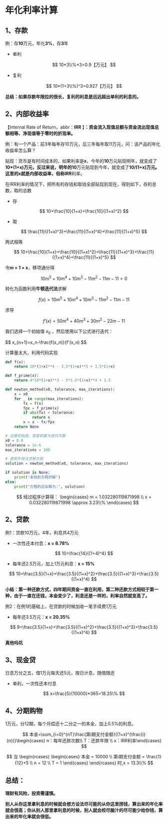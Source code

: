 # 年化利率计算

## 1、存款

例：存**10**万元，年化**3%**，存**3**年

- 单利

$$
10*3\\%*3=0.9【万元】
$$

- 复利

$$
10*(1+3\\%)^3=0.927【万元】
$$

**总结：如果存款年限拉的很长，复利的利息是远远超出单利的利息的。**

## 2、内部收益率

【Internal Rate of Return，abbr：**IRR** 】**：资金流入现值总额与资金流出现值总额相等、净现值等于零时的折现率。**

例：有一个产品：前3年每年存10万元，后三年每年取11万元，问：该产品的年化收益率怎么算？

贴现：货币是有时间成本的，如果利率是**x**，今年的**10**万元贴现明年，就变成了**10*(1+x)**万元，反过来说，明年的**10**万元贴现到今年，就变成了**10/(1+x)**万元。这里的x就是内部收益率，俗称**IRR**利率。

在IRR利率的情况下，把所有的存钱和取钱全部贴现到现在，得到如下，存的总数，取的总数

- 存

$$
10+\frac{10}{1+x}+\frac{10}{(1+x)^2}
$$

- 取

$$
\frac{11}{(1+x)^3}+\frac{11}{(1+x)^4}+\frac{11}{(1+x)^5}
$$

两式相等

$$
10+\frac{10}{1+x}+\frac{10}{(1+x)^2}=\frac{11}{(1+x)^3}+\frac{11}{(1+x)^4}+\frac{11}{(1+x)^5}
$$

令**m = 1 + x**，移项通分得

$$
10m^5+10m^4+10m^3-11m^2-11m-11=0
$$

转化为函数利用**牛顿迭代法**求解

$$
f(x)=10m^5+10m^4+10m^3-11m^2-11m-11
$$

求导

$$
f'(x)=50m^4+40m^3+30m^2-22m-11
$$

我们选择一个初始值 $x_0$ ，然后使用以下公式进行迭代：

$$
x_{n+1}=x_n-\frac{f(x_n)}{f'(x_n)
$$

计算量太大，利用代码实现

```python
def f(x):
    return 10*(1+x)**4 - 3.5*(1+x)**5 + 3.5*(1+x)

def f_prime(x):
    return 4*10*(1+x)**3 - 5*3.5*(1+x)**4 + 3.5

def newton_method(x0, tolerance, max_iterations):
    x = x0
    for _ in range(max_iterations):
        fx = f(x)
        fpx = f_prime(x)
        if abs(fx) < tolerance:
            return x
        x = x - fx/fpx
    return None

# 设置初始值、容差和最大迭代次数
x0 = 0.0
tolerance = 1e-6
max_iterations = 100

# 使用牛顿法求解方程
solution = newton_method(x0, tolerance, max_iterations)

if solution is None:
    print("未找到方程的解")
else:
    print("方程的近似解为:", solution)
```

$$
经过程序计算得：
\begin{cases} 
m = 1.032280119871998 \\ 
x = 0.032280119871998 \approx 3.23\\% 
\end{cases}
$$

## 2、贷款

例1：贷款10万元，4年，利息共4万元

- 一次性还本付息：**x = 8.78%**

$$
10=\frac{14}{(1+4)^4}
$$

- 每年还2.5万元，加上1万元利息：**x = 15%**

$$
10=\frac{3.5}{1+x}+\frac{3.5}{(1+x)^2}+\frac{3.5}{(1+x)^3}+\frac{3.5}{(1+x)^4}
$$

**小结：第一种还款方式，四年期间资金一直在利用，第二种还款方式相较于第一种，由于一直在还钱，本金变少了，利息还是一样的，利率自然就变高了。**

例2：在例1的基础上，在贷款的时候加收一笔手续费1万元

- 每年还3.5万元：**x = 20.35%**

$$
9=\frac{3.5}{1+x}+\frac{3.5}{(1+x)^2}+\frac{3.5}{(1+x)^3}+\frac{3.5}{(1+x)^4}
$$

**真他吗坑**

## 3、现金贷

日息万分之五，借1万元每天还5元，按日计息，随借随还

- 单利，一次性还本付息

$$
x=\frac{5}{10000}*365=18.25\%
$$

## 4、分期购物

1万元，分12期，每个月偿还十二分之一的本金，加上0.5%的利息。

$$
本金=\sum_{i=0}^{nT}\frac{第i期支付金额}{(1+x)^(\frac{i}{n})}\begin{cases} n：每年还款次数\\ T：还款年限 \\ x：IRR利率\end{cases}
$$

$$
当
\begin{rcases} 
\begin{cases}
本金 = 10000 \\ 
第i期支付金额 = \frac{1}{12}+5 \\ 
n = 12 \\ 
T = 1 
\end{cases}
\end{rcases}
时,x = 13.3\\%
$$

## 总结：

**理财有风险，投资需谨慎。**

**别人从你这里拿利息的时候就会想方设法尽可能的从你这里捞钱，算出来的年化率就会很高；你从别人那里拿利息的时候，别人就会绞尽脑汁的尽可能少给你钱，算出来的年化率就会很低。**
